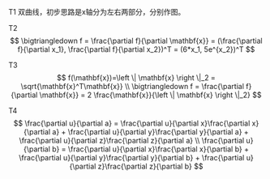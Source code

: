 T1
双曲线，初步思路是x轴分为左右两部分，分别作图。

T2
$$   
\bigtriangledown f = \frac{\partial f}{\partial \mathbf{x}} = (\frac{\partial f}{\partial x_1}, \frac{\partial f}{\partial x_2})^T = (6*x_1, 5e^{x_2})^T
$$

T3
$$
f(\mathbf{x})=\left \| \mathbf{x} \right \|_2 = \sqrt{\mathbf{x}^T\mathbf{x}} \\
\bigtriangledown f = \frac{\partial f}{\partial \mathbf{x}} = 2 \frac{\mathbf{x}}{\left \| \mathbf{x} \right \|_2}
$$

T4
$$
\frac{\partial u}{\partial a} = \frac{\partial u}{\partial x}\frac{\partial x}{\partial a} + \frac{\partial u}{\partial y}\frac{\partial y}{\partial a} + \frac{\partial u}{\partial z}\frac{\partial z}{\partial a} \\
\frac{\partial u}{\partial b} = \frac{\partial u}{\partial x}\frac{\partial x}{\partial b} + \frac{\partial u}{\partial y}\frac{\partial y}{\partial b} + \frac{\partial u}{\partial z}\frac{\partial z}{\partial b}
$$
